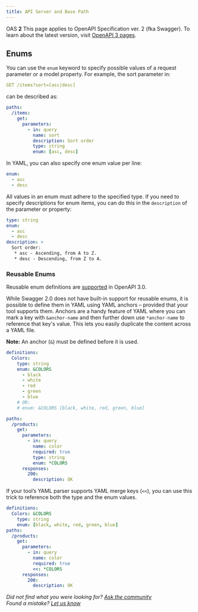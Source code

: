 ```yaml
---
title: API Server and Base Path
---
```


OAS **2** This page applies to OpenAPI Specification ver. 2 (fka Swagger). To learn about the latest version, visit [OpenAPI 3 pages](/docs/specification/data-models/enums/).

## Enums

You can use the `enum` keyword to specify possible values of a request parameter or a model property. For example, the sort parameter in:

```yaml
GET /items?sort=[asc|desc]
```

can be described as:

```yaml
paths:
  /items:
    get:
      parameters:
        - in: query
          name: sort
          description: Sort order
          type: string
          enum: [asc, desc]
```

In YAML, you can also specify one enum value per line:

```yaml
enum:
  - asc
  - desc
```

All values in an enum must adhere to the specified type. If you need to specify descriptions for enum items, you can do this in the `description` of the parameter or property:

```yaml
type: string
enum:
  - asc
  - desc
description: >
  Sort order:
   * asc - Ascending, from A to Z.
   * desc - Descending, from Z to A.
```

### Reusable Enums

Reusable enum definitions are [supported](https://swagger.io/docs/specification/data-models/enums/) in OpenAPI 3.0.

While Swagger 2.0 does not have built-in support for reusable enums, it is possible to define them in YAML using YAML anchors – provided that your tool supports them. Anchors are a handy feature of YAML where you can mark a key with `&anchor-name` and then further down use `*anchor-name` to reference that key's value. This lets you easily duplicate the content across a YAML file.

**Note:** An anchor (`&`) must be defined before it is used.

```yaml
definitions:
  Colors:
    type: string
    enum: &COLORS
      - black
      - white
      - red
      - green
      - blue
    # OR:
    # enum: &COLORS [black, white, red, green, blue]

paths:
  /products:
    get:
      parameters:
        - in: query
          name: color
          required: true
          type: string
          enum: *COLORS
      responses:
        200:
          description: OK
```

If your tool’s YAML parser supports YAML merge keys (`<<`), you can use this trick to reference both the type and the enum values.

```yaml
definitions:
  Colors: &COLORS
    type: string
    enum: [black, white, red, green, blue]
paths:
  /products:
    get:
      parameters:
        - in: query
          name: color
          required: true
          <<: *COLORS
      responses:
        200:
          description: OK
```

_Did not find what you were looking for? [Ask the community](https://community.smartbear.com/t5/Swagger-Open-Source-Tools/bd-p/SwaggerOSTools)  
Found a mistake? [Let us know](https://github.com/swagger-api/swagger.io/issues)_
